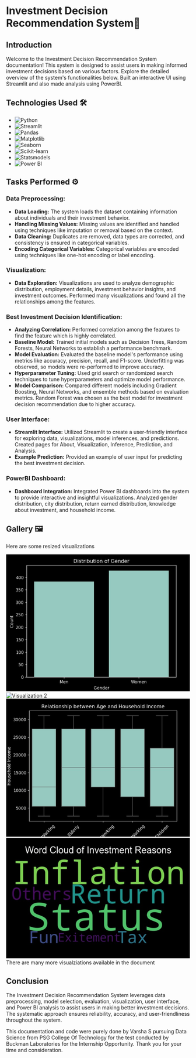 # Investment Decision Recommendation System🌆

## Introduction

Welcome to the Investment Decision Recommendation System documentation! This system is designed to assist users in making informed investment decisions based on various factors. Explore the detailed overview of the system's functionalities below. Built an interactive UI using Streamlit and also made analysis using PowerBI.

## Technologies Used 🛠️

- ![Python](https://img.shields.io/badge/python-3670A0?style=for-the-badge&logo=python&logoColor=ffdd54) 
- ![Streamlit](https://img.shields.io/static/v1?style=for-the-badge&message=Streamlit&color=FF4B4B&logo=Streamlit&logoColor=FFFFFF&label=)
- ![Pandas](https://img.shields.io/badge/pandas-150458?style=for-the-badge&logo=pandas&logoColor=white)
- ![Matplotlib](https://img.shields.io/badge/Matplotlib-3776AB?style=for-the-badge&logo=python&logoColor=white)
- ![Seaborn](https://img.shields.io/badge/Seaborn-3776AB?style=for-the-badge&logo=python&logoColor=white)
- ![Scikit-learn](https://img.shields.io/badge/scikit_learn-F7931E?style=for-the-badge&logo=scikit-learn&logoColor=white)
- ![Statsmodels](https://img.shields.io/badge/Statsmodels-3766AB?style=for-the-badge&logo=python&logoColor=white)
- ![Power BI](https://img.shields.io/badge/Power_BI-F2C811?style=for-the-badge&logo=powerbi&logoColor=white)


## Tasks Performed ⚙️

### Data Preprocessing:

- **Data Loading:** The system loads the dataset containing information about individuals and their investment behavior.
- **Handling Missing Values:** Missing values are identified and handled using techniques like imputation or removal based on the context.
- **Data Cleaning:** Duplicates are removed, data types are corrected, and consistency is ensured in categorical variables.
- **Encoding Categorical Variables:** Categorical variables are encoded using techniques like one-hot encoding or label encoding.

### Visualization:

- **Data Exploration:** Visualizations are used to analyze demographic distribution, employment details, investment behavior insights, and investment outcomes. Performed many visualizations and found all the relationships among the features.

### Best Investment Decision Identification:

- **Analyzing Correlation:** Performed correlation among the features to find the feature which is highly correlated.
- **Baseline Model:** Trained initial models such as Decision Trees, Random Forests, Neural Networks to establish a performance benchmark.
- **Model Evaluation:** Evaluated the baseline model's performance using metrics like accuracy, precision, recall, and F1-score. Underfitting was observed, so models were re-performed to improve accuracy.
- **Hyperparameter Tuning:** Used grid search or randomized search techniques to tune hyperparameters and optimize model performance.
- **Model Comparison:** Compared different models including Gradient Boosting, Neural Networks, and ensemble methods based on evaluation metrics. Random Forest was chosen as the best model for investment decision recommendation due to higher accuracy.

### User Interface:

- **Streamlit Interface:** Utilized Streamlit to create a user-friendly interface for exploring data, visualizations, model inferences, and predictions. Created pages for About, Visualization, Inference, Prediction, and Analysis.
- **Example Prediction:** Provided an example of user input for predicting the best investment decision.

### PowerBI Dashboard:

- **Dashboard Integration:** Integrated Power BI dashboards into the system to provide interactive and insightful visualizations. Analyzed gender distribution, city distribution, return earned distribution, knowledge about investment, and household income.

## Gallery 🖼️
Here are some resized visualizations

<img src="https://github.com/varshasenthil2003/Buckman-Hackathon/blob/main/Visualizations/vis1.jpg" alt="Visualization 1" idth="200">
<img src="https://github.com/varshasenthil2003/Buckman-Hackathon/blob/main/Visualizations/vis3.jpg" alt="Visualization 2" idth="200">
<img src="https://github.com/varshasenthil2003/Buckman-Hackathon/blob/main/Visualizations/vis5.jpg" alt="Visualization 3" idth="200">
<img src="https://github.com/varshasenthil2003/Buckman-Hackathon/blob/main/Visualizations/vis11.jpg" alt="Visualization 4" idth="200">
There are many more visualziations available in the document



## Conclusion

The Investment Decision Recommendation System leverages data preprocessing, model selection, evaluation, visualization, user interface, and Power BI analysis to assist users in making better investment decisions. The systematic approach ensures reliability, accuracy, and user-friendliness throughout the system.

This documentation and code were purely done by Varsha S pursuing Data Science from PSG College Of Technology for the test conducted by Buckman Laboratories for the Internship Opportunity. Thank you for your time and consideration.
